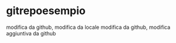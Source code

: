 # gitrepoesempio

modifica da github, modifica da locale
modifica da github, modifica aggiuntiva da github
